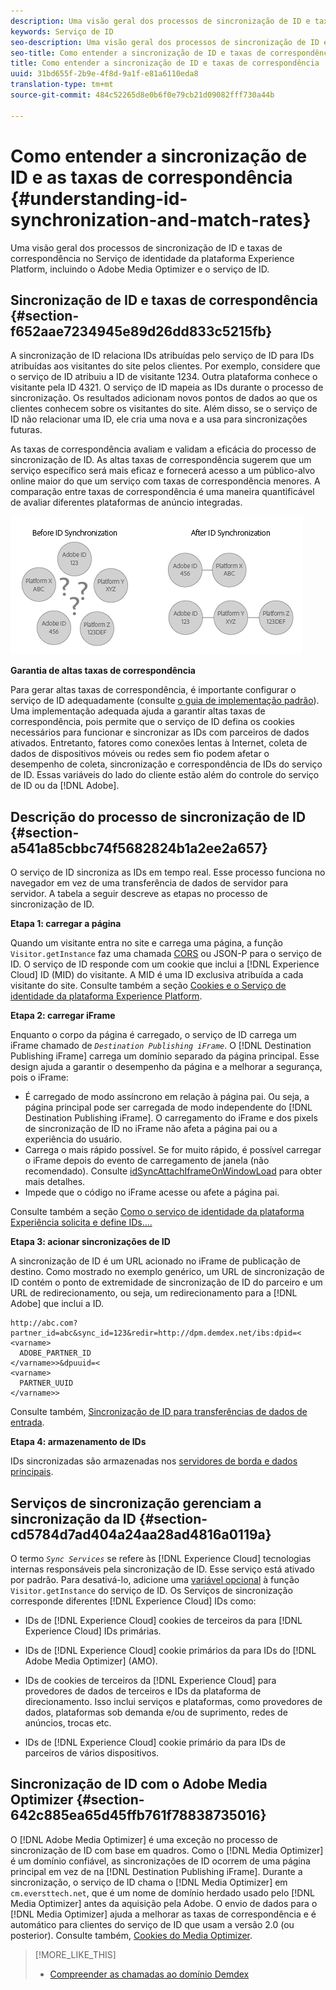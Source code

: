 ```yaml
---
description: Uma visão geral dos processos de sincronização de ID e taxas de correspondência no Serviço de identidade da plataforma Experience Platform, incluindo o Adobe Media Optimizer e o serviço de ID.
keywords: Serviço de ID
seo-description: Uma visão geral dos processos de sincronização de ID e taxas de correspondência no Serviço de identidade da plataforma Experience Platform, incluindo o Adobe Media Optimizer e o serviço de ID.
seo-title: Como entender a sincronização de ID e taxas de correspondência
title: Como entender a sincronização de ID e taxas de correspondência
uuid: 31bd655f-2b9e-4f8d-9a1f-e81a6110eda8
translation-type: tm+mt
source-git-commit: 484c52265d8e0b6f0e79cb21d09082fff730a44b

---
```



# Como entender a sincronização de ID e as taxas de correspondência {#understanding-id-synchronization-and-match-rates}

Uma visão geral dos processos de sincronização de ID e taxas de correspondência no Serviço de identidade da plataforma Experience Platform, incluindo o Adobe Media Optimizer e o serviço de ID.

## Sincronização de ID e taxas de correspondência {#section-f652aae7234945e89d26dd833c5215fb}

A sincronização de ID relaciona IDs atribuídas pelo serviço de ID para IDs atribuídas aos visitantes do site pelos clientes. Por exemplo, considere que o serviço de ID atribuiu a ID de visitante 1234. Outra plataforma conhece o visitante pela ID 4321. O serviço de ID mapeia as IDs durante o processo de sincronização. Os resultados adicionam novos pontos de dados ao que os clientes conhecem sobre os visitantes do site. Além disso, se o serviço de ID não relacionar uma ID, ele cria uma nova e a usa para sincronizações futuras.

As taxas de correspondência avaliam e validam a eficácia do processo de sincronização de ID. As altas taxas de correspondência sugerem que um serviço específico será mais eficaz e fornecerá acesso a um público-alvo online maior do que um serviço com taxas de correspondência menores. A comparação entre taxas de correspondência é uma maneira quantificável de avaliar diferentes plataformas de anúncio integradas.

![](assets/idsync2.png)

**Garantia de altas taxas de correspondência**

Para gerar altas taxas de correspondência, é importante configurar o serviço de ID adequadamente (consulte [o guia de implementação padrão](../implementation-guides/standard.md#concept-89cd0199a9634fc48644f2d61e3d2445)). Uma implementação adequada ajuda a garantir altas taxas de correspondência, pois permite que o serviço de ID defina os cookies necessários para funcionar e sincronizar as IDs com parceiros de dados ativados. Entretanto, fatores como conexões lentas à Internet, coleta de dados de dispositivos móveis ou redes sem fio podem afetar o desempenho de coleta, sincronização e correspondência de IDs do serviço de ID. Essas variáveis do lado do cliente estão além do controle do serviço de ID ou da [!DNL Adobe].

## Descrição do processo de sincronização de ID {#section-a541a85cbbc74f5682824b1a2ee2a657}

O serviço de ID sincroniza as IDs em tempo real. Esse processo funciona no navegador em vez de uma transferência de dados de servidor para servidor. A tabela a seguir descreve as etapas no processo de sincronização de ID.

**Etapa 1: carregar a página**

Quando um visitante entra no site e carrega uma página, a função `Visitor.getInstance` faz uma chamada [CORS](../reference/cors.md#concept-6c280446990d46d88ba9da15d2dcc758) ou JSON-P para o serviço de ID. O serviço de ID responde com um cookie que inclui a [!DNL Experience Cloud] ID (MID) do visitante. A MID é uma ID exclusiva atribuída a cada visitante do site. Consulte também a seção [Cookies e o Serviço de identidade da plataforma Experience Platform](../introduction/cookies.md).

**Etapa 2: carregar iFrame**

Enquanto o corpo da página é carregado, o serviço de ID carrega um iFrame chamado de *`Destination Publishing iFrame`*. O [!DNL Destination Publishing iFrame] carrega um domínio separado da página principal. Esse design ajuda a garantir o desempenho da página e a melhorar a segurança, pois o iFrame:

* É carregado de modo assíncrono em relação à página pai. Ou seja, a página principal pode ser carregada de modo independente do [!DNL Destination Publishing iFrame]. O carregamento do iFrame e dos pixels de sincronização de ID no iFrame não afeta a página pai ou a experiência do usuário.
* Carrega o mais rápido possível. Se for muito rápido, é possível carregar o iFrame depois do evento de carregamento de janela (não recomendado). Consulte [idSyncAttachIframeOnWindowLoad](../library/function-vars/idsyncattachiframeonwindowload.md#reference-b86b7112e0814a4c82c4e24c158508f4) para obter mais detalhes.
* Impede que o código no iFrame acesse ou afete a página pai.

Consulte também a seção [Como o serviço de identidade da plataforma Experiência solicita e define IDs….](../introduction/id-request.md#concept-2caacebb1d244402816760e9b8bcef6a)

**Etapa 3: acionar sincronizações de ID**

A sincronização de ID é um URL acionado no iFrame de publicação de destino. Como mostrado no exemplo genérico, um URL de sincronização de ID contém o ponto de extremidade de sincronização de ID do parceiro e um URL de redirecionamento, ou seja, um redirecionamento para a [!DNL Adobe] que inclui a ID.

```
http://abc.com?partner_id=abc&sync_id=123&redir=http://dpm.demdex.net/ibs:dpid=<
<varname>
  ADOBE_PARTNER_ID
</varname>>&dpuuid=<
<varname>
  PARTNER_UUID
</varname>>
```

Consulte também, [Sincronização de ID para transferências de dados de entrada](https://marketing.adobe.com/resources/help/en_US/aam/c_id_sync_in.html).

**Etapa 4: armazenamento de IDs**

IDs sincronizadas são armazenadas nos [servidores de borda e dados principais](https://marketing.adobe.com/resources/help/en_US/aam/c_compedge.html).

## Serviços de sincronização gerenciam a sincronização da ID {#section-cd5784d7ad404a24aa28ad4816a0119a}

O termo *`Sync Services`* se refere às [!DNL Experience Cloud] tecnologias internas responsáveis pela sincronização de ID. Esse serviço está ativado por padrão. Para desativá-lo, adicione uma [variável opcional](../library/function-vars/disableidsync.md#reference-589d6b489ac64eddb5a7ff758945e414) à função `Visitor.getInstance` do serviço de ID. Os Serviços de sincronização corresponde diferentes [!DNL Experience Cloud] IDs como:

* IDs de [!DNL Experience Cloud] cookies de terceiros da para [!DNL Experience Cloud] IDs primárias.

* IDs de [!DNL Experience Cloud] cookie primários da para IDs do [!DNL Adobe Media Optimizer] (AMO).

* IDs de cookies de terceiros da [!DNL Experience Cloud] para provedores de dados de terceiros e IDs da plataforma de direcionamento. Isso inclui serviços e plataformas, como provedores de dados, plataformas sob demanda e/ou de suprimento, redes de anúncios, trocas etc.
* IDs de [!DNL Experience Cloud] cookie primário da para IDs de parceiros de vários dispositivos.

## Sincronização de ID com o Adobe Media Optimizer {#section-642c885ea65d45ffb761f78838735016}

O [!DNL Adobe Media Optimizer] é uma exceção no processo de sincronização de ID com base em quadros. Como o [!DNL Media Optimizer] é um domínio confiável, as sincronizações de ID ocorrem de uma página principal em vez de na [!DNL Destination Publishing iFrame]. Durante a sincronização, o serviço de ID chama o [!DNL Media Optimizer] em `cm.eversttech.net`, que é um nome de domínio herdado usado pelo [!DNL Media Optimizer] antes da aquisição pela Adobe. O envio de dados para o [!DNL Media Optimizer] ajuda a melhorar as taxas de correspondência e é automático para clientes do serviço de ID que usam a versão 2.0 (ou posterior). Consulte também, [Cookies do Media Optimizer](https://marketing.adobe.com/resources/help/en_US/whitepapers/cookies/cookies_media_optimizer.html).

>[!MORE_LIKE_THIS]
>
>* [Compreender as chamadas ao domínio Demdex](https://marketing.adobe.com/resources/help/en_US/aam/demdex-calls.html)

